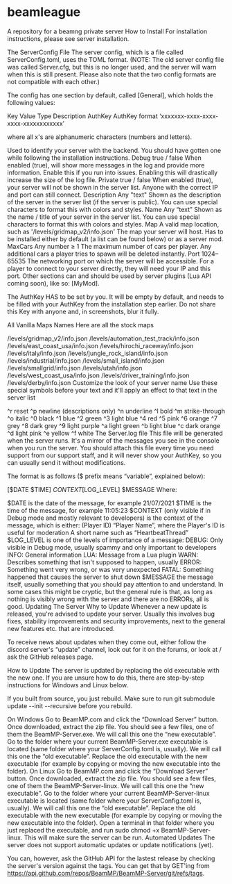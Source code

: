 # beamleague
A repository for a beamng private server
How to Install
For installation instructions, please see server installation.

The ServerConfig File
The server config, which is a file called ServerConfig.toml, uses the TOML format. (NOTE: The old server config file was called Server.cfg, but this is no longer used, and the server will warn when this is still present. Please also note that the two config formats are not compatible with each other.)

The config has one section by default, called [General], which holds the following values:
 

Key	Value Type	Description
AuthKey	
AuthKey format ‘xxxxxxx-xxxx-xxxx-xxxx-xxxxxxxxxxxx’

where all x's are alphanumeric characters (numbers and letters). 

Used to identify your server with the backend. You should have gotten one while following the installation instructions.
Debug	true / false	When enabled (true), will show more messages in the log and provide more information. Enable this if you run into issues. Enabling this will drastically increase the size of the log file.
Private	true / false	When enabled (true), your server will not be shown in the server list. Anyone with the correct IP and port can still connect.
Description	Any "text"	Shown as the description of the server in the server list (if the server is public). You can use special characters to format this with colors and styles.
Name	Any “text”	Shown as the name / title of your server in the server list. You can use special characters to format this with colors and styles.
Map	A valid map location, such as '/levels/gridmap_v2/info.json'	The map your server will host. Has to be installed either by default (a list can be found below) or as a server mod.
MaxCars	Any number ≥ 1	The maximum number of cars per player. Any additional cars a player tries to spawn will be deleted instantly.
Port	1024–65535	The networking port on which the server will be accessible. For a player to connect to your server directly, they will need your IP and this port.
Other sections can and should be used by server plugins (Lua API coming soon), like so: [MyMod].

The AuthKey HAS to be set by you. It will be empty by default, and needs to be filled with your AuthKey from the installation step earlier. Do not share this Key with anyone and, in screenshots, blur it fully.

All Vanilla Maps Names
Here are all the stock maps 

/levels/gridmap_v2/info.json
/levels/automation_test_track/info.json
/levels/east_coast_usa/info.json
/levels/hirochi_raceway/info.json
/levels/italy/info.json
/levels/jungle_rock_island/info.json
/levels/industrial/info.json
/levels/small_island/info.json
/levels/smallgrid/info.json
/levels/utah/info.json
/levels/west_coast_usa/info.json
/levels/driver_training/info.json
/levels/derby/info.json
Customize the look of your server name
Use these special symbols before your text and it'll apply an effect to that text in the server list
 

^r	reset
^p	newline (descriptions only)
^n	underline
^l	bold
^m	strike-through
^o	italic
^0	black
^1	blue
^2	green
^3	light blue
^4	red
^5	pink
^6	orange
^7	grey
^8	dark grey
^9	light purple
^a	light green
^b	light blue
^c	dark orange
^d	light pink
^e	yellow
^f	white
The Server.log file
This file will be generated when the server runs. It's a mirror of the messages you see in the console when you run the server. You should attach this file every time you need support from our support staff, and it will never show your AuthKey, so you can usually send it without modifications.

The format is as follows ($ prefix means “variable”, explained below):
 

[$DATE $TIME] $CONTEXT [$LOG_LEVEL] $MESSAGE
Where:

$DATE is the date of the message, for example 21/07/2021
$TIME is the time of the message, for example 11:05:23
$CONTEXT (only visible if in Debug mode and mostly relevant to developers) is the context of the message, which is either:
(Player ID) “Player Name”, where the Player's ID is useful for moderation
A short name such as “HeartbeatThread”
$LOG_LEVEL is one of the levels of importance of a message:
DEBUG: Only visible in Debug mode, usually spammy and only important to developers
INFO: General information
LUA: Message from a Lua plugin
WARN: Describes something that isn't supposed to happen, usually
ERROR: Something went very wrong, or was very unexpected
FATAL: Something happened that causes the server to shut down
$MESSAGE the message itself, usually something that you should pay attention to and understand. In some cases this might be cryptic, but the general rule is that, as long as nothing is visibly wrong with the server and there are no ERRORs, all is good.
Updating The Server
Why to Update
Whenever a new update is released, you're advised to update your server. Usually this involves bug fixes, stability improvements and security improvements, next to the general new features etc. that are introduced.

To receive news about updates when they come out, either follow the discord server's “update” channel, look out for it on the forums, or look at / ask the GitHub releases page.

How to Update
The server is updated by replacing the old executable with the new one. If you are unsure how to do this, there are step-by-step instructions for Windows and Linux below.

If you built from source, you just rebuild. Make sure to run git submodule update --init --recursive before you rebuild.

On Windows
Go to BeamMP.com and click the “Download Server” button.
Once downloaded, extract the zip file. You should see a few files, one of them the BeamMP-Server.exe. We will call this one the “new executable”.
Go to the folder where your current BeamMP-Server.exe executable is located (same folder where your ServerConfig.toml is, usually). We will call this one the “old executable”.
Replace the old executable with the new executable (for example by copying or moving the new executable into the folder).
On Linux
Go to BeamMP.com and click the “Download Server” button.
Once downloaded, extract the zip file. You should see a few files, one of them the BeamMP-Server-linux. We will call this one the “new executable”.
Go to the folder where your current BeamMP-Server-linux executable is located (same folder where your ServerConfig.toml is, usually). We will call this one the “old executable”.
Replace the old executable with the new executable (for example by copying or moving the new executable into the folder).
Open a terminal in that folder where you just replaced the executable, and run sudo chmod +x BeamMP-Server-linux. This will make sure the server can be run.
Automated Updates
The server does not support automatic updates or update notifications (yet).

You can, however, ask the GitHub API for the lastest release by checking the server's version against the tags. You can get that by GET'ing from https://api.github.com/repos/BeamMP/BeamMP-Server/git/refs/tags.
